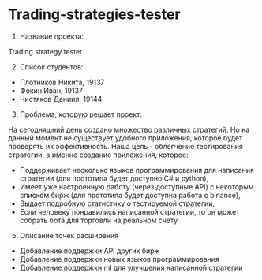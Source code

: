 # Trading-strategies-tester
1. Название проекта:

Trading strategy tester

2. Список студентов:

- Плотников Никита, 19137
- Фокин Иван, 19137
- Чистяков Даниил, 19144

3. Проблема, которую решает проект:

На сегодняшний день создано множество различных стратегий. Но на данный момент не существует удобного приложения, которое будет
проверять их эффективность. 
Наша цель - облегчение тестирования стратегии, а именно создание приложения, которое:

- Поддерживает несколько языков программирования для написания стратегии (для прототипа будет доступно C# и python),
- Имеет уже настроенную работу (через доступные API) с некоторым списком бирж (для прототипа будет доступна работа с binance),
- Выдает подробную статистику о тестируемой стратегии,
- Если человеку понравились написанной стратегии, то он может собрать бота для торговли на реальном счету


5. Описание точек расширения
- Добавление поддержки API других бирж
- Добавление поддержки новых языков программирования
- Добавление поддержки ml для улучшения написанной стратегии
